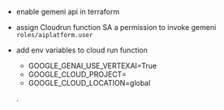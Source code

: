 - enable gemeni api in terraform
- assign Cloudrun function SA a permission to invoke gemeni `roles/aiplatform.user`
- add env variables to cloud run function 
    - GOOGLE_GENAI_USE_VERTEXAI=True
    - GOOGLE_CLOUD_PROJECT=<your-project-id>
    - GOOGLE_CLOUD_LOCATION=global

    .